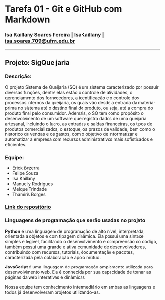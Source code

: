 # Tarefa 01 - Git e GitHub com Markdown 
### Isa Kaillany Soares Pereira | IsaKaillany | isa.soares.709@ufrn.edu.br

---

## Projeto: SigQueijaria

### Descrição: 
O projeto Sistema de Queijaria (SQ) é um sistema caracterizado por possuir diversas funções, dentre elas estão o controle de atividades, o gerenciamento dos fornecedores, a identificação e o controle dos processos internos da queijaria, os quais vão desde a entrada da matéria-prima no sistema até o destino final do produto, ou seja, até a compra do produto final pelo consumidor. Ademais, o SQ tem como propósito o desenvolvimento de um software que registra dados de uma queijaria artesanal, incluindo o lucro, as entradas e saídas financeiras, os tipos de produtos comercializados, o estoque, os prazos de validade, bem como o histórico de vendas e os gastos, com o objetivo de informatizar e automatizar a empresa com recursos administrativos mais sofisticados e eficientes.

### Equipe:  
- Erick Bezerra
- Felipe Souza
- Isa Kaillany
- Manuelly Rodrigues
- Melque Trindade
- Thamiris Borges

### [Link do repositório](https://github.com/melquetrindade/sigQueijaria)

### Linguagens de programação que serão usadas no projeto
<strong>Python</strong> é uma linguagem de programação de alto nível, interpretada, orientada a objetos e com tipagem dinâmica. Ela possui uma sintaxe simples e legível, facilitando o desenvolvimento e compreensão do código, também possui uma grande e ativa comunidade de desenvolvedores, contribuindo com recursos, tutoriais, documentação e pacotes, caracterizada pela colaboração e apoio mútuo.

<strong>JavaScript</strong> é uma linguagem de programação amplamente utilizada para desenvolvimento web. Ela é conhecida por sua capacidade de tornar as páginas da web interativas e dinâmicas

Nossa equipe tem conhecimento intermediário em ambas as linguagens e todos já desenvolveram projetos utilizando-as.

